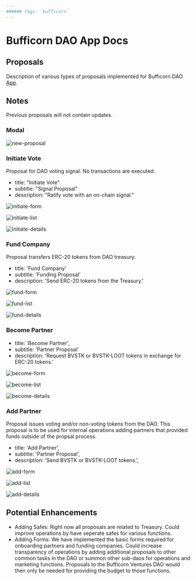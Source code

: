 ```yaml
---
###### tags: `bufficorn`
---
```


# Bufficorn DAO App Docs

## Proposals

Description of various types of proposals implemented for Bufficorn DAO [App](https://bison-narwhal.vercel.app/).

<!--
Some proposals have `As Is` and `Potential Enhancements` headings to explain current functionality and inspire ways to increase automation or add features.
-->

## Notes

Previous proposals will not contain updates.

### Modal

![new-proposal](https://hackmd.io/_uploads/HydXiQVBh.png)

### Initiate Vote

Proposal for DAO voting signal. No transactions are executed.

- title: "Initiate Vote"
- subtitle: "Signal Proposal"
- description: "Ratify vote with an on-chain signal."

![initiate-form](https://hackmd.io/_uploads/SySOtavL2.png)

![initiate-list](https://hackmd.io/_uploads/HkXkqpDL2.png)

![initiate-details](https://hackmd.io/_uploads/Bk23Y6vIh.png)

### Fund Company

Proposal transfers ERC-20 tokens from DAO treasury.

- title: 'Fund Company'
- subtitle: 'Funding Proposal'
- description: 'Send ERC-20 tokens from the Treasury.'

![fund-form](https://hackmd.io/_uploads/HkYt9pvU2.png)

![fund-list](https://hackmd.io/_uploads/HJcckChU3.png)

![fund-details](https://hackmd.io/_uploads/r1H-eR2Ih.png)

### Become Partner

- title: 'Become Partner',
- subtitle: 'Partner Proposal'
- description: 'Request BVSTK or BVSTK-LOOT tokens in exchange for ERC-20 tokens.'

![become-form](https://hackmd.io/_uploads/SkUh96DUn.png)

![become-list](https://hackmd.io/_uploads/rkyi263U3.png)

![become-details](https://hackmd.io/_uploads/HkvWap2L2.png)

### Add Partner

Proposal issues voting and/or non-voting tokens from the DAO. This proposal is to be used for internal operations adding partners that provided funds outside of the propsal process.

- title: 'Add Partner',
- subtitle: 'Partner Proposal',
- description: 'Send BVSTK or BVSTK-LOOT tokens.',

![add-form](https://hackmd.io/_uploads/SkEZ2TvI3.png)

![add-list](https://hackmd.io/_uploads/H1gohTv83.png)

![add-details](https://hackmd.io/_uploads/HJWf6pvI2.png)

## Potential Enhancements

- Adding Safes: Right now all proposals are related to Treasury. Could improve operations by have seperate safes for various functions.
- Adding Forms: We have implemented the basic forms required for onboarding partners and funding companies. Could increase transparency of operations by adding additional proposals to other common tasks in the DAO or summon other sub-daos for operations and marketing functions. Proposals to the Bufficorn Ventures DAO would then only be needed for providing the budget to those functions.
